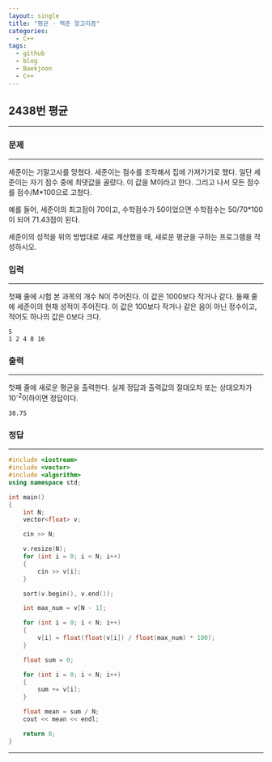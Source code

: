 ```yaml
---
layout: single
title: "평균 - 백준 알고리즘"
categories:
  - C++
tags:
  - github
  - blog
  - Baekjoon
  - C++
---
```

## 2438번 **평균**
---

### 문제
---
세준이는 기말고사를 망쳤다. 세준이는 점수를 조작해서 집에 가져가기로 했다. 일단 세준이는 자기 점수 중에 최댓값을 골랐다. 이 값을 M이라고 한다. 그리고 나서 모든 점수를 점수/M*100으로 고쳤다.

예를 들어, 세준이의 최고점이 70이고, 수학점수가 50이었으면 수학점수는 50/70*100이 되어 71.43점이 된다.

세준이의 성적을 위의 방법대로 새로 계산했을 때, 새로운 평균을 구하는 프로그램을 작성하시오.

### 입력
---
첫째 줄에 시험 본 과목의 개수 N이 주어진다. 이 값은 1000보다 작거나 같다. 둘째 줄에 세준이의 현재 성적이 주어진다. 이 값은 100보다 작거나 같은 음이 아닌 정수이고, 적어도 하나의 값은 0보다 크다.
```
5
1 2 4 8 16
```

### 출력
---
첫째 줄에 새로운 평균을 출력한다. 실제 정답과 출력값의 절대오차 또는 상대오차가 10<sup>-2</sup>이하이면 정답이다.
```
38.75
```

### 정답
---
```c++
#include <iostream>
#include <vector>
#include <algorithm>
using namespace std;

int main()
{
	int N;
	vector<float> v;

	cin >> N;

	v.resize(N);
	for (int i = 0; i < N; i++)
	{
		cin >> v[i];
	}

	sort(v.begin(), v.end());

	int max_num = v[N - 1];

	for (int i = 0; i < N; i++)
	{
		v[i] = float(float(v[i]) / float(max_num) * 100);
	}

	float sum = 0;

	for (int i = 0; i < N; i++)
	{
		sum += v[i];
	}

	float mean = sum / N;
	cout << mean << endl;

	return 0;
}
```

---
